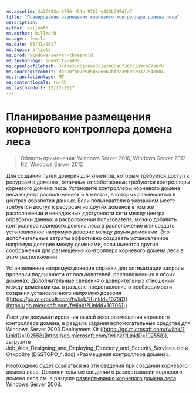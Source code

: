 ```yaml
---
ms.assetid: 2a2f493a-9796-454a-9721-e223b799dfa7
title: "Планирование размещения корневого контроллера домена леса"
description: 
author: billmath
ms.author: billmath
manager: femila
ms.date: 05/31/2017
ms.topic: article
ms.prod: windows-server-threshold
ms.technology: identity-adds
ms.openlocfilehash: 374ce31c61c666302e2b00a8f365c289cb8799f8
ms.sourcegitcommit: db290fa07e9d50686667bfba3969e20377548504
ms.translationtype: MT
ms.contentlocale: ru-RU
ms.lasthandoff: 12/12/2017
---
```

# <a name="planning-forest-root-domain-controller-placement"></a>Планирование размещения корневого контроллера домена леса

>Область применения: Windows Server 2016, Windows Server 2012 R2, Windows Server 2012

Для создания путей доверия для клиентов, которым требуется доступ к ресурсам в доменах, отличных от собственные требуются контроллеры корневого домена леса. Установите контроллеры корневого домена леса в центр расположениях и в местах, в которых размещается в центрах обработки данных. Если пользователи в указанном месте требуется доступ к ресурсам из других доменов в том же расположении и ненадежных доступности сети между центра обработки данных и расположении пользователя, можно добавить контроллера корневого домена леса в расположение или создать установленное напрямую доверие между двумя доменами. Это дополнительные затраты эффективно создавать установленное напрямую доверие между доменами, если имеются другие соображения для размещения контроллера корневого домена леса в этом расположении.  
  
Установленное напрямую доверие справки для оптимизации запросы проверки подлинности от пользователей, расположенных в обоих доменах. Дополнительные сведения о доверительных отношений между доменами см. в разделе представление о необходимости создания установленного напрямую доверия ([https://go.microsoft.com/fwlink/?LinkId=107061](https://go.microsoft.com/fwlink/?LinkId=107061)).  
  
Лист для документирования вашей леса размещения корневого контроллера домена, в разделе задания вспомогательные средства для Windows Server 2003 Deployment Kit ([https://go.microsoft.com/fwlink/?LinkID=102558](https://go.microsoft.com/fwlink/?LinkID=102558)), загрузите Job_Aids_Designing_and_Deploying_Directory_and_Security_Services.zip и Откройте (DSSTOPO_4.doc) «Размещения контроллера домена».  
  
Необходимо будет ссылаться на эти сведения при создании корневого домена леса. Дополнительные сведения о развертывании корневого домена леса см. в разделе [развертывание корневого домена леса Windows Server 2008](https://technet.microsoft.com/library/cc731174.aspx).  
  


